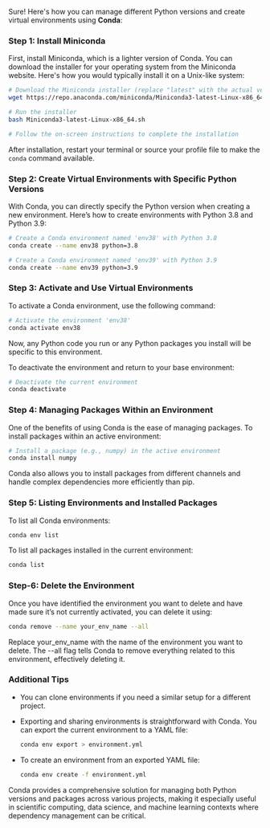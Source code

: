 Sure! Here's how you can manage different Python versions and create virtual environments using **Conda**:

### Step 1: Install Miniconda

First, install Miniconda, which is a lighter version of Conda. You can download the installer for your operating system from the Miniconda website. Here's how you would typically install it on a Unix-like system:

```bash
# Download the Miniconda installer (replace "latest" with the actual version you want)
wget https://repo.anaconda.com/miniconda/Miniconda3-latest-Linux-x86_64.sh

# Run the installer
bash Miniconda3-latest-Linux-x86_64.sh

# Follow the on-screen instructions to complete the installation
```

After installation, restart your terminal or source your profile file to make the `conda` command available.

### Step 2: Create Virtual Environments with Specific Python Versions

With Conda, you can directly specify the Python version when creating a new environment. Here’s how to create environments with Python 3.8 and Python 3.9:

```bash
# Create a Conda environment named 'env38' with Python 3.8
conda create --name env38 python=3.8

# Create a Conda environment named 'env39' with Python 3.9
conda create --name env39 python=3.9
```

### Step 3: Activate and Use Virtual Environments

To activate a Conda environment, use the following command:

```bash
# Activate the environment 'env38'
conda activate env38
```

Now, any Python code you run or any Python packages you install will be specific to this environment.

To deactivate the environment and return to your base environment:

```bash
# Deactivate the current environment
conda deactivate
```

### Step 4: Managing Packages Within an Environment

One of the benefits of using Conda is the ease of managing packages. To install packages within an active environment:

```bash
# Install a package (e.g., numpy) in the active environment
conda install numpy
```

Conda also allows you to install packages from different channels and handle complex dependencies more efficiently than pip.

### Step 5: Listing Environments and Installed Packages

To list all Conda environments:

```bash
conda env list
```

To list all packages installed in the current environment:

```bash
conda list
```

### Step-6: Delete the Environment

Once you have identified the environment you want to delete and have made sure it’s not currently activated, you can delete it using:

```bash
conda remove --name your_env_name --all
```

Replace your_env_name with the name of the environment you want to delete. The --all flag tells Conda to remove everything related to this environment, effectively deleting it.

### Additional Tips

- You can clone environments if you need a similar setup for a different project.
- Exporting and sharing environments is straightforward with Conda. You can export the current environment to a YAML file:

  ```bash
  conda env export > environment.yml
  ```

- To create an environment from an exported YAML file:

  ```bash
  conda env create -f environment.yml
  ```

Conda provides a comprehensive solution for managing both Python versions and packages across various projects, making it especially useful in scientific computing, data science, and machine learning contexts where dependency management can be critical.
